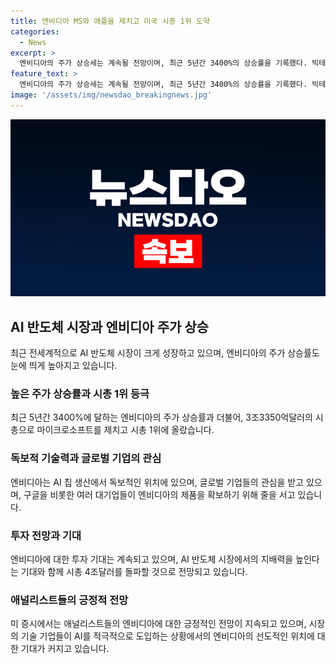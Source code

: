 ```yaml
---
title: 엔비디아 MS와 애플을 제치고 미국 시총 1위 도약
categories:
  - News
excerpt: >
  엔비디아의 주가 상승세는 계속될 전망이며, 최근 5년간 3400%의 상승률을 기록했다. 빅테크 기업들을 제치고 세계 시총 1위에 올랐으며, AI 반도체 업체로서 독보적인 기술력을 보여주고 있다. 엔비디아의 최신 제품에 대한 글로벌 기업들의 관심이 높아지고 있으며, 시가총액이 4조달러를 넘을 것으로 예상된다. 엔비디아의 기술력과 공급 부족으로 수급 상황이 긍정적인 영향을 미치고 있으며, 주요 ETF가 엔비디아 투자 비중을 대폭 확대할 계획이다. 이에 따라 엔비디아는 시총 4조달러를 돌파할 것으로 전망되며, 전문가들은 긴 상승기가 계속될 것으로 예측하고 있다.
feature_text: >
  엔비디아의 주가 상승세는 계속될 전망이며, 최근 5년간 3400%의 상승률을 기록했다. 빅테크 기업들을 제치고 세계 시총 1위에 올랐으며, AI 반도체 업체로서 독보적인 기술력을 보여주고 있다. 엔비디아의 최신 제품에 대한 글로벌 기업들의 관심이 높아지고 있으며, 시가총액이 4조달러를 넘을 것으로 예상된다. 엔비디아의 기술력과 공급 부족으로 수급 상황이 긍정적인 영향을 미치고 있으며, 주요 ETF가 엔비디아 투자 비중을 대폭 확대할 계획이다. 이에 따라 엔비디아는 시총 4조달러를 돌파할 것으로 전망되며, 전문가들은 긴 상승기가 계속될 것으로 예측하고 있다.
image: '/assets/img/newsdao_breakingnews.jpg'
---
```


<p><img src="/assets/img/newsdao_breakingnews.jpg" alt="firstkoreanews 속보" /></p>

<h2 data-ke-size="size26">AI 반도체 시장과 엔비디아 주가 상승</h2>

<p data-ke-size="size16">최근 전세계적으로 AI 반도체 시장이 크게 성장하고 있으며, 엔비디아의 주가 상승률도 눈에 띄게 높아지고 있습니다.</p>

<h3><b>높은 주가 상승률과 시총 1위 등극</b></h3>

<p data-ke-size="size16">최근 5년간 3400%에 달하는 엔비디아의 주가 상승률과 더불어, 3조3350억달러의 시총으로 마이크로소프트를 제치고 시총 1위에 올랐습니다.</p>

<h3><b>독보적 기술력과 글로벌 기업의 관심</b></h3>

<p data-ke-size="size16">엔비디아는 AI 칩 생산에서 독보적인 위치에 있으며, 글로벌 기업들의 관심을 받고 있으며, 구글을 비롯한 여러 대기업들이 엔비디아의 제품을 확보하기 위해 줄을 서고 있습니다.</p>

<h3><b>투자 전망과 기대</b></h3>

<p data-ke-size="size16">엔비디아에 대한 투자 기대는 계속되고 있으며, AI 반도체 시장에서의 지배력을 높인다는 기대와 함께 시총 4조달러를 돌파할 것으로 전망되고 있습니다.</p>

<h3><b>애널리스트들의 긍정적 전망</b></h3>

<p data-ke-size="size16">미 증시에서는 애널리스트들의 엔비디아에 대한 긍정적인 전망이 지속되고 있으며, 시장의 기술 기업들이 AI를 적극적으로 도입하는 상황에서의 엔비디아의 선도적인 위치에 대한 기대가 커지고 있습니다.</p>

